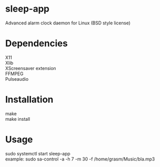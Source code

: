 # sleep-app
Advanced alarm clock daemon for Linux (BSD style license)

# Dependencies
X11  
Xlib  
XScreensaver extension  
FFMPEG  
Pulseaudio  


# Installation
make  
make install

# Usage
sudo systemctl start sleep-app  
example: sudo sa-control -a -h 7 -m 30 -f /home/grasm/Music/bla.mp3
